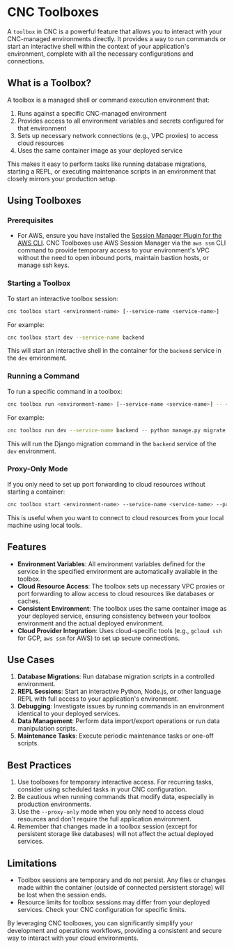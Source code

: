 # CNC Toolboxes

A `toolbox` in CNC is a powerful feature that allows you to interact with your CNC-managed environments directly. It provides a way to run commands or start an interactive shell within the context of your application's environment, complete with all the necessary configurations and connections.

## What is a Toolbox?

A toolbox is a managed shell or command execution environment that:

1. Runs against a specific CNC-managed environment
2. Provides access to all environment variables and secrets configured for that environment
3. Sets up necessary network connections (e.g., VPC proxies) to access cloud resources
4. Uses the same container image as your deployed service

This makes it easy to perform tasks like running database migrations, starting a REPL, or executing maintenance scripts in an environment that closely mirrors your production setup.

## Using Toolboxes

### Prerequisites

- For AWS, ensure you have installed the [Session Manager Plugin for the AWS CLI](https://docs.aws.amazon.com/systems-manager/latest/userguide/session-manager-working-with-install-plugin.html). CNC Toolboxes use AWS Session Manager via the `aws ssm` CLI command to provide temporary access to your environment's VPC without the need to open inbound ports, maintain bastion hosts, or manage ssh keys.

### Starting a Toolbox

To start an interactive toolbox session:

```bash
cnc toolbox start <environment-name> [--service-name <service-name>]
```

For example:

```bash
cnc toolbox start dev --service-name backend
```

This will start an interactive shell in the container for the `backend` service in the `dev` environment.

### Running a Command

To run a specific command in a toolbox:

```bash
cnc toolbox run <environment-name> [--service-name <service-name>] -- <command>
```

For example:

```bash
cnc toolbox run dev --service-name backend -- python manage.py migrate
```

This will run the Django migration command in the `backend` service of the `dev` environment.

### Proxy-Only Mode

If you only need to set up port forwarding to cloud resources without starting a container:

```bash
cnc toolbox start <environment-name> --service-name <service-name> --proxy-only
```

This is useful when you want to connect to cloud resources from your local machine using local tools.

## Features

- **Environment Variables**: All environment variables defined for the service in the specified environment are automatically available in the toolbox.
- **Cloud Resource Access**: The toolbox sets up necessary VPC proxies or port forwarding to allow access to cloud resources like databases or caches.
- **Consistent Environment**: The toolbox uses the same container image as your deployed service, ensuring consistency between your toolbox environment and the actual deployed environment.
- **Cloud Provider Integration**: Uses cloud-specific tools (e.g., `gcloud ssh` for GCP, `aws ssm` for AWS) to set up secure connections.

## Use Cases

1. **Database Migrations**: Run database migration scripts in a controlled environment.
2. **REPL Sessions**: Start an interactive Python, Node.js, or other language REPL with full access to your application's environment.
3. **Debugging**: Investigate issues by running commands in an environment identical to your deployed services.
4. **Data Management**: Perform data import/export operations or run data manipulation scripts.
5. **Maintenance Tasks**: Execute periodic maintenance tasks or one-off scripts.

## Best Practices

1. Use toolboxes for temporary interactive access. For recurring tasks, consider using scheduled tasks in your CNC configuration.
2. Be cautious when running commands that modify data, especially in production environments.
3. Use the `--proxy-only` mode when you only need to access cloud resources and don't require the full application environment.
4. Remember that changes made in a toolbox session (except for persistent storage like databases) will not affect the actual deployed services.

## Limitations

- Toolbox sessions are temporary and do not persist. Any files or changes made within the container (outside of connected persistent storage) will be lost when the session ends.
- Resource limits for toolbox sessions may differ from your deployed services. Check your CNC configuration for specific limits.

By leveraging CNC toolboxes, you can significantly simplify your development and operations workflows, providing a consistent and secure way to interact with your cloud environments.